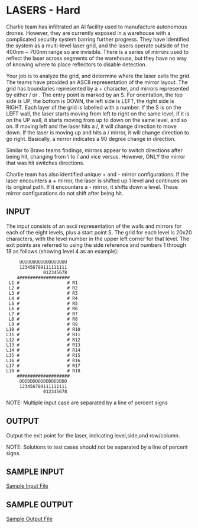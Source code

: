 <!-- RATING: HARD -->
<!-- NAME: LASERS -->
<!-- GENERATOR: generate.pl -->
# LASERS - Hard

Charlie team has infiltrated an AI facility used to manufacture autonomous drones. However, they are currently exposed in a warehouse with a complicated security system barring further progress. They have identified the system as a multi-level laser grid, and the lasers operate outside of the 400nm ~ 700nm range so are invisible. There is a series of mirrors used to reflect the laser across segments of the warehouse, but they have no way of knowing where to place reflectors to disable detection.

Your job is to analyze the grid, and determine where the laser exits the grid. The teams have provided an ASCII representation of the mirror layout. The grid has boundaries represented by a + character, and mirrors represented by either / or \. The entry point is marked by an S. For orientation, the top side is UP, the bottom is DOWN, the left side is LEFT, the right side is RIGHT. Each layer of the grid is labelled with a number. If the S is on the LEFT wall, the laser starts moving from left to right on the same level, if it is on the UP wall, it starts moving from up to down on the same level, and so on. If moving left and the laser hits a /, it will change direction to move down. If the laser is moving up and hits a / mirror, it will change direction to go right. Basically, a mirror indicates a 90 degree change in direction.

Similar to Bravo teams findings, mirrors appear to switch directions after being hit, changing from \ to / and vice versus. However, ONLY the mirror that was hit switches directions.

Charlie team has also identified unique + and - mirror configurations. If the laser encounters a + mirror, the laser is shifted up 1 level and continues on its original path. If it encounters a - mirror, it shifts down a level. These mirror configurations do not shift after being hit.

## INPUT
The input consists of an ascii representation of the walls and mirrors for each of the eight levels, plus a start point S. The grid for each level is 20x20 characters, with the level number in the upper left corner for that level. The exit points are referred to using the side reference and numbers 1 through 18 as follows (showing level 4 as an example): 

	     UUUUUUUUUUUUUUUUUU
	     123456789111111111
	              012345678
	    4###################
	 L1 #                  # R1
	 L2 #                  # R2
	 L3 #                  # R3
	 L4 #                  # R4
	 L5 #                  # R5
	 L6 #                  # R6
	 L7 #                  # R7
	 L8 #                  # R8
	 L9 #                  # R9
	L10 #                  # R10
	L11 #                  # R11
	L12 #                  # R12
	L13 #                  # R13
	L14 #                  # R14
	L15 #                  # R15
	L16 #                  # R16
	L17 #                  # R17
	L18 #                  # R18
	    ####################
	     DDDDDDDDDDDDDDDDDD
	     123456789111111111
	              012345678
	      
NOTE: Multiple input case are separated by a line of percent signs

## OUTPUT
Output the exit point for the laser, indicating level,side,and row/column.

NOTE: Solutions to test cases should *not* be separated by a line of percent signs.

## SAMPLE INPUT
<a target=new href='/include/lasers-hard-input.txt'>Sample Input File</a>
## SAMPLE OUTPUT
<a target=new href='/include/lasers-hard-output.txt'>Sample Output File</a>
